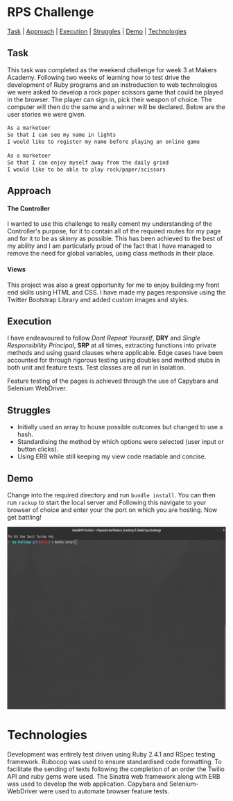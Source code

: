 # RPS Challenge

[Task](#task) | [Approach](#approach) | [Execution](#execution) | [Struggles](#struggles) | [Demo](#demo) | [Technologies](#technologies)

## <a name="task">Task</a>

This task was completed as the weekend challenge for week 3 at Makers Academy. Following two weeks of learning how to test drive the development of Ruby programs and an instroduction to web technologies we were asked to develop a rock paper scissors game that could be played in the browser. The player can sign in, pick their weapon of choice. The computer will then do the same and a winner will be declared. Below are the user stories we were given.

```
As a marketeer
So that I can see my name in lights
I would like to register my name before playing an online game

As a marketeer
So that I can enjoy myself away from the daily grind
I would like to be able to play rock/paper/scissors
```


## <a name="approach">Approach</a>

#### The Controller

I wanted to use this challenge to really cement my understanding of the Controller's purpose, for it to contain all of the required routes for my page and for it to be as skinny as possible. This has been achieved to the best of my ability and I am particularly proud of the fact that I have managed to remove the need for global variables, using class methods in their place.

#### Views

This project was also a great opportunity for me to enjoy building my front end skills using HTML and CSS. I have made my pages responsive using the Twitter Bootstrap Library and added custom images and styles.


## <a name="execution">Execution</a>

I have endeavoured to follow *Dont Repeat Yourself*, **DRY** and *Single Responsibility Principal*, **SRP**  at all times, extracting functions into private methods and using guard clauses where applicable. Edge cases have been accounted for through rigorous testing using doubles and method stubs in both unit and feature tests. Test classes are all run in isolation.

Feature testing of the pages is achieved through the use of Capybara and Selenium WebDriver.

## <a name="struggles">Struggles</a>

* Initially used an array to house possible outcomes but changed to use a hash.
* Standardising the method by which options were selected (user input or button clicks).
* Using ERB while still keeping my view code readable and concise.

## <a name="demo">Demo</a>

Change into the required directory and run `bundle install`. You can then run `rackup` to start the local server and Following this navigate to your browser of choice and enter your the port on which you are hosting. Now get battling!

<div width="600px">
	<a>
		<img src="./public/images/rpsgif.gif" width="600px" height="420px" />
	</a>
</div>


# <a name="technologies">Technologies</a>

Development was entirely test driven using Ruby 2.4.1 and RSpec testing framework. Rubocop was used to ensure standardised code formatting. To facilitate the sending of texts following the completion of an order the Twilio API and ruby gems were used. The Sinatra web framework along with ERB was used to develop the web application. Capybara and Selenium-WebDriver were used to automate browser feature tests.
